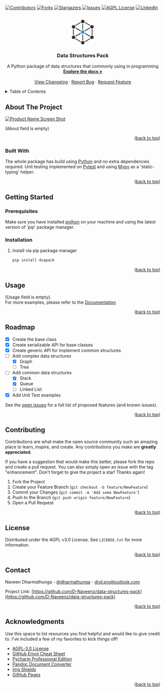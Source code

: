 <div id="top"></div>

<!-- PROJECT SHIELDS -->
<!--
*** I'm using markdown "reference style" links for readability.
*** Reference links are enclosed in brackets [ ] instead of parentheses ( ).
*** See the bottom of this document for the declaration of the reference variables
*** for contributors-url, forks-url, etc. This is an optional, concise syntax you may use.
*** https://www.markdownguide.org/basic-syntax/#reference-style-links
-->
[![Contributors][contributors-shield]][contributors-url]
[![Forks][forks-shield]][forks-url]
[![Stargazers][stars-shield]][stars-url]
[![Issues][issues-shield]][issues-url]
[![AGPL License][license-shield]][license-url]
[![LinkedIn][linkedin-shield]][linkedin-url]



<!-- PROJECT LOGO -->
<br />
<div align="center">
  <a href="https://github.com/D-Naveenz/data-structures-pack">
    <img src="images/logo.png" alt="Logo" width="80" height="80" title="Data Structures Pack Logo">
  </a>

  <h3>Data Structures Pack</h3>

  <p>
    A Python package of data structures that commonly using in programming
    <br />
    <a href="https://github.com/D-Naveenz/data-structures-pack"><strong>Explore the docs »</strong></a>
    <br />
    <br />
    <a href="CHANGELOG.md">View Changelog</a>
    ·
    <a href="https://github.com/D-Naveenz/data-structures-pack/issues">Report Bug</a>
    ·
    <a href="https://github.com/D-Naveenz/data-structures-pack/issues">Request Feature</a>
  </p>
</div>



<!-- TABLE OF CONTENTS -->
<details>
  <summary>Table of Contents</summary>
  <ol>
    <li>
      <a href="#about-the-project">About The Project</a>
      <ul>
        <li><a href="#built-with">Built With</a></li>
      </ul>
    </li>
    <li>
      <a href="#getting-started">Getting Started</a>
      <ul>
        <li><a href="#prerequisites">Prerequisites</a></li>
        <li><a href="#installation">Installation</a></li>
      </ul>
    </li>
    <li><a href="#usage">Usage</a></li>
    <li><a href="#roadmap">Roadmap</a></li>
    <li><a href="#contributing">Contributing</a></li>
    <li><a href="#license">License</a></li>
    <li><a href="#contact">Contact</a></li>
    <li><a href="#acknowledgments">Acknowledgments</a></li>
  </ol>
</details>



<!-- ABOUT THE PROJECT -->
## About The Project

[![Product Name Screen Shot][product-screenshot]](https://example.com)

(About field is empty)

<p align="right">(<a href="#top">back to top</a>)</p>



### Built With

The whole package has build using [Python](https://www.python.org/) and no extra dependencies required.
Unit testing implemented on [Pytest](https://docs.pytest.org/en/6.2.x/) and using [Mypy](http://mypy-lang.org/) as a
'static-typing' helper.

<p align="right">(<a href="#top">back to top</a>)</p>



<!-- GETTING STARTED -->
## Getting Started


### Prerequisites

Make sure you have installed [python](https://www.python.org/downloads/) on your machine and using the latest version 
of 'pip' package manager.

### Installation

1. Install via pip package manager
   ```sh
   pip install dsapack
   ```

<p align="right">(<a href="#top">back to top</a>)</p>



<!-- USAGE EXAMPLES -->
## Usage

(Usage field is empty).\
For more examples, please refer to the [Documentation](https://example.com)

<p align="right">(<a href="#top">back to top</a>)</p>



<!-- ROADMAP -->
## Roadmap

- [X] Create the base class
- [X] Create serializable API for base classes
- [X] Create generic API for implement common structures
- [ ] Add complex data structures
  - [X] Graph
  - [ ] Tree
- [ ] Add common data structures
  - [X] Stack
  - [X] Queue
  - [ ] Linked List
- [x] Add Unit Test examples

See the [open issues](https://github.com/D-Naveenz/data-structures-pack/issues) for a full list of proposed features (and known issues).

<p align="right">(<a href="#top">back to top</a>)</p>



<!-- CONTRIBUTING -->
## Contributing

Contributions are what make the open source community such an amazing place to learn, inspire, and create. Any contributions you make are **greatly appreciated**.

If you have a suggestion that would make this better, please fork the repo and create a pull request. You can also simply open an issue with the tag "enhancement".
Don't forget to give the project a star! Thanks again!

1. Fork the Project
2. Create your Feature Branch (`git checkout -b feature/NewFeature`)
3. Commit your Changes (`git commit -m 'Add some NewFeature'`)
4. Push to the Branch (`git push origin feature/NewFeature`)
5. Open a Pull Request

<p align="right">(<a href="#top">back to top</a>)</p>



<!-- LICENSE.txt -->
## License

Distributed under the AGPL v3.0 License. See `LICENSE.txt` for more information.

<p style="text-align: right">(<a href="#top">back to top</a>)</p>



<!-- CONTACT -->
## Contact

Naveen Dharmathunga - [@dharmathunga](https://twitter.com/dharmathunga) - dnd.pro@outlook.com

Project Link: [https://github.com/D-Naveenz/data-structures-pack](https://github.com/D-Naveenz/data-structures-pack)

<p align="right">(<a href="#top">back to top</a>)</p>



<!-- ACKNOWLEDGMENTS -->
## Acknowledgments

Use this space to list resources you find helpful and would like to give credit to. I've included a few of my favorites to kick things off!

* [AGPL-3.0 License](https://www.gnu.org/licenses/agpl-3.0.en.html)
* [GitHub Emoji Cheat Sheet](https://www.webpagefx.com/tools/emoji-cheat-sheet)
* [Pycharm Professional Edition](https://www.jetbrains.com/pycharm/)
* [Pandoc Document Converter](https://pandoc.org/)
* [Img Shields](https://shields.io)
* [GitHub Pages](https://pages.github.com)

<p align="right">(<a href="#top">back to top</a>)</p>



<!-- MARKDOWN LINKS & IMAGES -->
<!-- https://www.markdownguide.org/basic-syntax/#reference-style-links -->
[contributors-shield]: https://img.shields.io/github/contributors/D-Naveenz/data-structures-pack.svg?style=for-the-badge
[contributors-url]: https://github.com/D-Naveenz/data-structures-pack/graphs/contributors
[forks-shield]: https://img.shields.io/github/forks/D-Naveenz/data-structures-pack.svg?style=for-the-badge
[forks-url]: https://github.com/D-Naveenz/data-structures-pack/network/members
[stars-shield]: https://img.shields.io/github/stars/D-Naveenz/data-structures-pack.svg?style=for-the-badge
[stars-url]: https://github.com/D-Naveenz/data-structures-pack/stargazers
[issues-shield]: https://img.shields.io/github/issues/D-Naveenz/data-structures-pack.svg?style=for-the-badge
[issues-url]: https://github.com/D-Naveenz/data-structures-pack/issues
[license-shield]: https://img.shields.io/github/license/D-Naveenz/data-structures-pack.svg?style=for-the-badge
[license-url]: https://github.com/D-Naveenz/data-structures-pack/blob/master/LICENSE.txt
[linkedin-shield]: https://img.shields.io/badge/-LinkedIn-black.svg?style=for-the-badge&logo=linkedin&colorB=555
[linkedin-url]: https://www.linkedin.com/in/dasheewd/
[product-screenshot]: images/screenshot.png